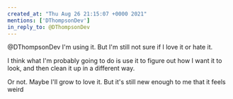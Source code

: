 ```yaml
---
created_at: "Thu Aug 26 21:15:07 +0000 2021"
mentions: ['DThompsonDev']
in_reply_to: @DThompsonDev
---
```


@DThompsonDev I'm using it. But I'm still not sure if I love it or hate it. 

I think what I'm probably going to do is use it to figure out how I want it to look, and then clean it up in a different way. 

Or not. Maybe I'll grow to love it. But it's still new enough to me that it feels weird
